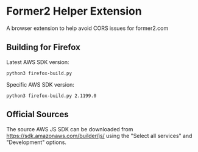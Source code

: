 # Former2 Helper Extension

A browser extension to help avoid CORS issues for former2.com

## Building for Firefox

Latest AWS SDK version:

```
python3 firefox-build.py
```

Specific AWS SDK version:

```
python3 firefox-build.py 2.1199.0
```

## Official Sources

The source AWS JS SDK can be downloaded from https://sdk.amazonaws.com/builder/js/ using the "Select all services" and "Development" options.
